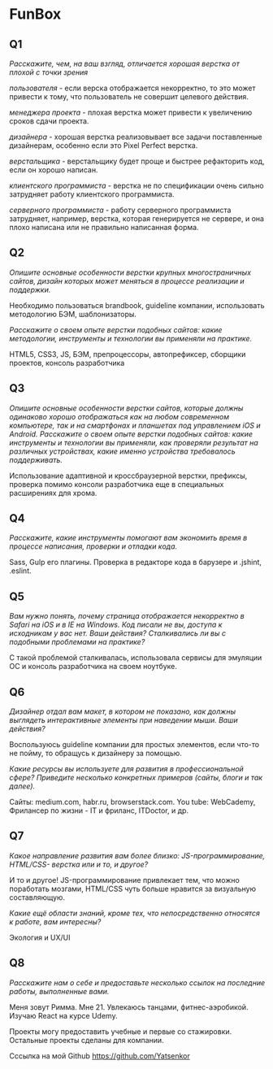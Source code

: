 # FunBox

## Q1

*Расскажите, чем, на ваш взгляд, отличается хорошая верстка от плохой с точки зрения*

*пользователя* -  если верска отображается некорректно, то это может привести к тому, что пользователь не совершит целевого действия.

*менеджера проекта* - плохая верстка может привести к увеличению сроков сдачи проекта.

*дизайнера* - хорошая верстка реализовывает все задачи поставленные дизайнерам, особенно если это Pixel Perfect верстка.

*верстальщика* -  верстальщику будет проще и быстрее рефакторить код, если он хорошо написан.

*клиентского программиста* - верстка не по спецификации очень сильно затрудняет работу клиентского программиста.

*серверного программиста* - работу серверного программиста затрудняет, например, верстка, которая генерируется не сервере, и она плохо написана или не правильно написанная форма.

## Q2

*Опишите основные особенности верстки крупных многостраничных сайтов, дизайн которых может меняться в процессе реализации и поддержки.*

Необходимо пользоваться brandbook, guideline компании, использовать методологию БЭМ, шаблонизаторы.

*Расскажите о своем опыте верстки подобных сайтов: какие методологии, инструменты и технологии вы применяли на практике.*

HTML5, CSS3, JS, БЭМ, препроцессоры, автопрефиксер, сборщики проектов, консоль разработчика

## Q3

*Опишите основные особенности верстки сайтов, которые должны одинаково хорошо отображаться как на любом современном компьютере, так и на смартфонах и планшетах под управлением iOS и Android. Расскажите о своем опыте верстки подобных сайтов: какие инструменты и технологии вы применяли, как проверяли результат на различных устройствах, какие именно устройства требовалось поддерживать.*

Использование адаптивной и кроссбраузерной верстки, префиксы, проверка помимо консоли разработчика еще в специальных расширениях для хрома.

## Q4

*Расскажите, какие инструменты помогают вам экономить время в процессе написания, проверки и отладки кода.*

Sass, Gulp его плагины. Проверка в редакторе кода в барузере и .jshint, .eslint.

## Q5

*Вам нужно понять, почему страница отображается некорректно в Safari на iOS и в IE на Windows. Код писали не вы, доступа к исходникам у вас нет. Ваши действия? Сталкивались ли вы с подобными проблемами на практике?*

С такой проблемой сталкивалась, использовала сервисы для эмуляции ОС и консоль разработчика на своем ноутбуке.

## Q6

*Дизайнер отдал вам макет, в котором не показано, как должны выглядеть интерактивные элементы при наведении мыши. Ваши действия?*

Воспользуюсь guideline компании для простых элементов, если что-то не пойму, то обращусь к дизайнеру за помощью.

*Какие ресурсы вы используете для развития в профессиональной сфере? Приведите несколько конкретных примеров (сайты, блоги и так далее).*

Сайты: medium.com, habr.ru, browserstack.com. You tube: WebCademy, Фрилансер по жизни - IT и фриланс, ITDoctor,  и др. 

## Q7

*Какое направление развития вам более близко: JS-программирование, HTML/CSS- верстка или и то, и другое?*

И то и другое! JS-программирование  привлекает тем, что можно поработать мозгами, HTML/CSS чуть больше нравится за визуальную составляющую.

*Какие ещё области знаний, кроме тех, что непосредственно относятся к работе, вам интересны?*

Экология и UX/UI

## Q8

*Расскажите нам о себе и предоставьте несколько ссылок на последние работы, выполненные вами.*

Меня зовут Римма. Мне 21. Увлекаюсь танцами, фитнес-аэробикой. Изучаю React на курсе Udemy.

Проекты могу предоставить учебные и первые со стажировки. Остальные проекты сделаны для компании.

Сссылка на мой Github  https://github.com/Yatsenkor
